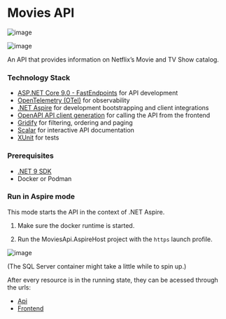 # Movies API

![image](https://github.com/user-attachments/assets/97832997-c0ab-499f-81f9-55c2779e26e7)

![image](https://github.com/user-attachments/assets/3a7eafe6-97db-4bea-9aa8-be11ad31cf56)

An API that provides information on Netflix’s Movie and TV Show catalog.

### Technology Stack

- [ASP.NET Core 9.0 - FastEndpoints](https://fast-endpoints.com) for API development
- [OpenTelemetry (OTel)](https://learn.microsoft.com/en-us/dotnet/core/diagnostics/observability-with-otel) for observability
- [.NET Aspire](https://learn.microsoft.com/en-us/dotnet/aspire/get-started/aspire-overview) for development bootstrapping and client integrations
- [OpenAPI API client generation](https://openapi-generator.tech/docs/generators/typescript-angular/) for calling the API from the frontend
- [Gridify](https://alirezanet.github.io/Gridify) for filtering, ordering and paging
- [Scalar](https://learn.microsoft.com/en-us/aspnet/core/fundamentals/openapi/using-openapi-documents?view=aspnetcore-9.0#use-scalar-for-interactive-api-documentation) for interactive API documentation
- [XUnit](https://xunit.net) for tests

### Prerequisites

- [.NET 9 SDK](https://dotnet.microsoft.com/en-us/download/dotnet/9.0)
- Docker or Podman

### Run in Aspire mode

This mode starts the API in the context of .NET Aspire.

1. Make sure the docker runtime is started.

2. Run the MoviesApi.AspireHost project with the `https` launch profile.

![image](https://github.com/user-attachments/assets/c7e131a4-6d06-40c7-bdc2-7e97eb08899f)

(The SQL Server container might take a little while to spin up.)

After every resource is in the running state, they can be acessed through the urls: 

- [Api](https://localhost:7445/scalar/v1)
- [Frontend](http://localhost:8000)
